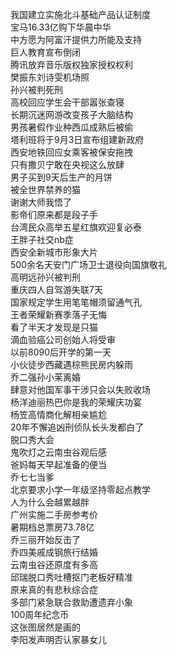 我国建立实施北斗基础产品认证制度  
宝马16.33亿购下华晨中华  
中方愿为阿富汗提供力所能及支持  
巨人教育宣布倒闭  
腾讯放弃音乐版权独家授权权利  
樊振东刘诗雯机场照  
孙兴被判死刑  
高校回应学生会干部嚣张查寝  
长期沉迷网游改变孩子大脑结构  
男孩暑假作业种西瓜成熟后被偷  
塔利班将于9月3日宣布组建新政府  
西安地铁回应女乘客被保安拖拽  
只有撒贝宁敢在央视这么放肆  
男子买到9天后生产的月饼  
被全世界禁养的猫  
谢谢大师我悟了  
影帝们原来都是段子手  
台湾民众高举五星红旗欢迎复必泰  
王胖子社交nb症  
西安全新城市形象大片  
500余名天安门广场卫士退役向国旗敬礼  
高明远孙兴被判刑  
重庆四人自驾游失联7天  
国家规定学生用笔笔帽须留通气孔  
王者荣耀新赛季落子无悔  
看了半天才发现是只猫  
滴血验癌公司创始人将受审  
以前8090后开学的第一天  
小伙徒步西藏遇棕熊民房内躲雨  
乔二强孙小茉离婚  
肆意对他国军事干涉只会以失败收场  
杨洋迪丽热巴你是我的荣耀庆功宴  
杨笠高情商化解相亲尴尬  
20年不懈追凶刑侦队长头发都白了  
脱口秀大会  
鬼吹灯之云南虫谷观后感  
爸妈每天早起准备的便当  
乔七七当爹  
北京要求小学一年级坚持零起点教学  
人为什么会越累越胖  
广州实施二手房参考价  
暑期档总票房73.78亿  
乔三丽开始反击了  
乔四美戚成钢旅行结婚  
云南虫谷还原度有多高  
邱瑞脱口秀吐槽抠门老板好精准  
原来真的有悲秋综合症  
多部门紧急联合救助遭遗弃小象  
100周年纪念币  
这张图居然是画的  
李阳发声明否认家暴女儿  
